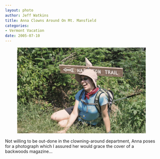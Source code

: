 ```yaml
--- 
layout: photo
author: Jeff Watkins
title: Anna Clowns Around On Mt. Mansfield
categories: 
- Vermont Vacation
date: 2005-07-10
---
```


<figure><img class="photo" src="/photos/IMG_2118.jpg"></figure>

Not willing to be out-done in the clowning-around department, Anna poses for a
photograph which I assured her would grace the cover of a backwoods magazine…

